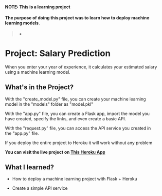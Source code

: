 #### NOTE: This is a learning project
#### The purpose of doing this project was to learn how to deploy machine learning models.


> -


# Project: Salary Prediction 

When you enter your year of experience, it calculates your estimated salary using a machine learning model.


## What's in the Project?

With the "create_model.py" file, you can create your machine learning model in the "models" folder as "model.pkl"

With the "app.py" file, you can create a Flask app, import the model you have created, specify the links, and even create a basic API.

With the "request.py" file, you can access the API service you created in the "app.py" file.

If you deploy the entire project to Heroku it will work without any problem

**You can visit the live project on [This Heroku App](https://predict-my--salary.herokuapp.com/)**

## What I learned?


* How to deploy a machine learning project with Flask + Heroku

* Create a simple API service